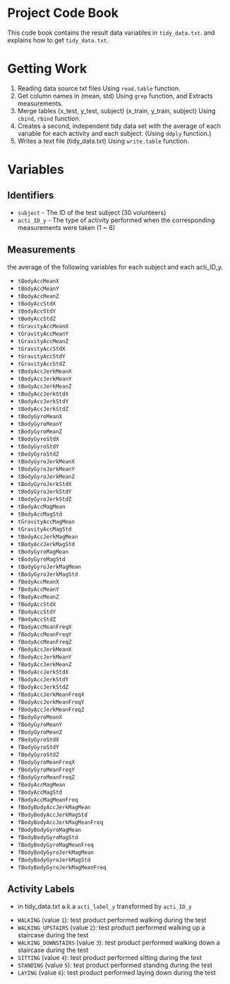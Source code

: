 # Project Code Book

This code book contains the result data variables in `tidy_data.txt`.
and explains how to get `tidy_data.txt`.


# Getting Work
1. Reading data source txt files Using `read.table` function.
2. Get column names in (mean, std) Using `grep` function, and Extracts measurements.
3. Merge tables (x_test, y_test, subject) (x_train, y_train, subject) Using `cbind`, `rbind` function.
4. Creates a second, independent tidy data set with the average of each variable for each activity and each subject. (Using `ddply` function.)
5. Writes a text file (tidy_data.txt) Using `write.table` function.


# Variables

## Identifiers

* `subject` - The ID of the test subject (30 volunteers)
* `acti_ID_y` - The type of activity performed when the corresponding measurements were taken (1 ~ 6)

## Measurements
the average of the following variables for each subject and each acti_ID_y.
* `tBodyAccMeanX`
* `tBodyAccMeanY`
* `tBodyAccMeanZ`
* `tBodyAccStdX`
* `tBodyAccStdY`
* `tBodyAccStdZ`
* `tGravityAccMeanX`
* `tGravityAccMeanY`
* `tGravityAccMeanZ`
* `tGravityAccStdX`
* `tGravityAccStdY`
* `tGravityAccStdZ`
* `tBodyAccJerkMeanX`
* `tBodyAccJerkMeanY`
* `tBodyAccJerkMeanZ`
* `tBodyAccJerkStdX`
* `tBodyAccJerkStdY`
* `tBodyAccJerkStdZ`
* `tBodyGyroMeanX`
* `tBodyGyroMeanY`
* `tBodyGyroMeanZ`
* `tBodyGyroStdX`
* `tBodyGyroStdY`
* `tBodyGyroStdZ`
* `tBodyGyroJerkMeanX`
* `tBodyGyroJerkMeanY`
* `tBodyGyroJerkMeanZ`
* `tBodyGyroJerkStdX`
* `tBodyGyroJerkStdY`
* `tBodyGyroJerkStdZ`
* `tBodyAccMagMean`
* `tBodyAccMagStd`
* `tGravityAccMagMean`
* `tGravityAccMagStd`
* `tBodyAccJerkMagMean`
* `tBodyAccJerkMagStd`
* `tBodyGyroMagMean`
* `tBodyGyroMagStd`
* `tBodyGyroJerkMagMean`
* `tBodyGyroJerkMagStd`
* `fBodyAccMeanX`
* `fBodyAccMeanY`
* `fBodyAccMeanZ`
* `fBodyAccStdX`
* `fBodyAccStdY`
* `fBodyAccStdZ`
* `fBodyAccMeanFreqX`
* `fBodyAccMeanFreqY`
* `fBodyAccMeanFreqZ`
* `fBodyAccJerkMeanX`
* `fBodyAccJerkMeanY`
* `fBodyAccJerkMeanZ`
* `fBodyAccJerkStdX`
* `fBodyAccJerkStdY`
* `fBodyAccJerkStdZ`
* `fBodyAccJerkMeanFreqX`
* `fBodyAccJerkMeanFreqY`
* `fBodyAccJerkMeanFreqZ`
* `fBodyGyroMeanX`
* `fBodyGyroMeanY`
* `fBodyGyroMeanZ`
* `fBodyGyroStdX`
* `fBodyGyroStdY`
* `fBodyGyroStdZ`
* `fBodyGyroMeanFreqX`
* `fBodyGyroMeanFreqY`
* `fBodyGyroMeanFreqZ`
* `fBodyAccMagMean`
* `fBodyAccMagStd`
* `fBodyAccMagMeanFreq`
* `fBodyBodyAccJerkMagMean`
* `fBodyBodyAccJerkMagStd`
* `fBodyBodyAccJerkMagMeanFreq`
* `fBodyBodyGyroMagMean`
* `fBodyBodyGyroMagStd`
* `fBodyBodyGyroMagMeanFreq`
* `fBodyBodyGyroJerkMagMean`
* `fBodyBodyGyroJerkMagStd`
* `fBodyBodyGyroJerkMagMeanFreq`

## Activity Labels
- in tidy_data.txt a.k.a `acti_label_y` transformed by `acti_ID_y`
* `WALKING` (value `1`): test product performed walking during the test
* `WALKING_UPSTAIRS` (value `2`): test product performed walking up a staircase during the test
* `WALKING_DOWNSTAIRS` (value `3`): test product performed walking down a staircase during the test
* `SITTING` (value `4`): test product performed sitting during the test
* `STANDING` (value `5`): test product performed standing during the test
* `LAYING` (value `6`): test product performed laying down during the test

